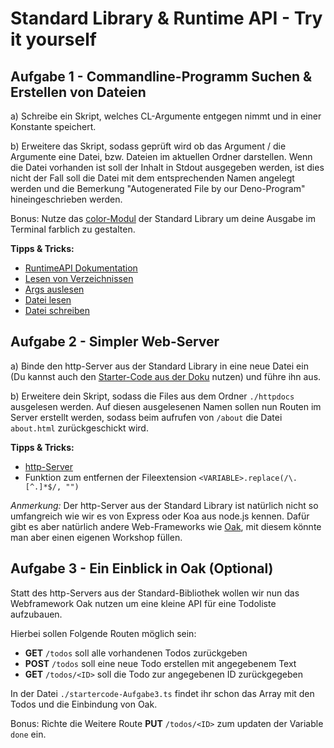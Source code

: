 # Standard Library & Runtime API - Try it yourself

## Aufgabe 1 - Commandline-Programm Suchen & Erstellen von Dateien

a) Schreibe ein Skript, welches CL-Argumente entgegen nimmt und in einer Konstante speichert.

b) Erweitere das Skript, sodass geprüft wird ob das Argument / die Argumente eine Datei, bzw. Dateien im aktuellen Ordner darstellen. Wenn die Datei vorhanden ist soll der Inhalt in Stdout ausgegeben werden, ist dies nicht der Fall soll die Datei mit dem entsprechenden Namen angelegt werden und die Bemerkung "Autogenerated File by our Deno-Program" hineingeschrieben werden.

Bonus: Nutze das [color-Modul](https://deno.land/std@0.100.0/fmt) der Standard Library um deine Ausgabe im Terminal farblich zu gestalten.

**Tipps & Tricks:**
- [RuntimeAPI Dokumentation](https://doc.deno.land/builtin/stable)
- [Lesen von Verzeichnissen](https://doc.deno.land/builtin/stable#Deno.readDirSync)
- [Args auslesen](https://doc.deno.land/builtin/stable#Deno.args)
- [Datei lesen](https://doc.deno.land/builtin/stable#Deno.readFileSync)
- [Datei schreiben](https://doc.deno.land/builtin/stable#Deno.writeFileSync)

## Aufgabe 2 - Simpler Web-Server

a) Binde den http-Server aus der Standard Library in eine neue Datei ein (Du kannst auch den [Starter-Code aus der Doku](https://deno.land/std/http#http) nutzen) und führe ihn aus.

b) Erweitere dein Skript, sodass die Files aus dem Ordner `./httpdocs` ausgelesen werden. Auf diesen ausgelesenen Namen sollen nun Routen im Server erstellt werden, sodass beim aufrufen von `/about` die Datei `about.html` zurückgeschickt wird.

**Tipps & Tricks:**
- [http-Server](https://deno.land/std/http#http)
- Funktion zum entfernen der Fileextension `<VARIABLE>.replace(/\.[^.]*$/, "")`

*Anmerkung:* Der http-Server aus der Standard Library ist natürlich nicht so umfangreich wie wir es von Express oder Koa aus node.js kennen. Dafür gibt es aber natürlich andere Web-Frameworks wie [Oak](https://deno.land/x/oak), mit diesem könnte man aber einen eigenen Workshop füllen.


## Aufgabe 3 - Ein Einblick in Oak (Optional)

Statt des http-Servers aus der Standard-Bibliothek wollen wir nun das Webframework Oak nutzen um eine kleine API für eine Todoliste aufzubauen.

Hierbei sollen Folgende Routen möglich sein:

- **GET** `/todos` soll alle vorhandenen Todos zurückgeben
- **POST** `/todos` soll eine neue Todo erstellen mit angegebenem Text
- **GET** `/todos/<ID>` soll die Todo zur angegebenen ID zurückgegeben

In der Datei `./startercode-Aufgabe3.ts` findet ihr schon das Array mit den Todos und die Einbindung von Oak.


Bonus:
Richte die Weitere Route **PUT** `/todos/<ID>` zum updaten der Variable `done` ein.
